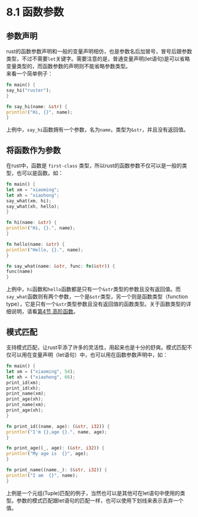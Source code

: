 # 8.1 函数参数
## 参数声明
  rust的函数参数声明和一般的变量声明相仿，也是参数名后加冒号，冒号后跟参数类型，不过不需要`let`关键字。需要注意的是，普通变量声明(let语句)是可以省略变量类型的，而函数参数的声明则不能省略参数类型。  
  来看一个简单例子：
  ```rust
fn main() {
  say_hi("ruster");
}

fn say_hi(name: &str) {
  println!("Hi, {}", name);
}
  ```
  上例中，`say_hi`函数拥有一个参数，名为`name`，类型为`&str`，并且没有返回值。  

## 将函数作为参数
  在rust中，函数是 `first-class` 类型，所以rust的函数参数不仅可以是一般的类型，也可以是函数。如：
  ```rust
fn main() {
  let xm = "xiaoming";
  let xh = "xiaohong";
  say_what(xm, hi);
  say_what(xh, hello);
}

fn hi(name: &str) {
  println!("Hi, {}.", name);
}

fn hello(name: &str) {
  println!("Hello, {}.", name);
}

fn say_what(name: &str, func: fn(&str)) {
  func(name)
}
  ```
  上例中，`hi`函数和`hello`函数都是只有一个`&str`类型的参数且没有返回值。而`say_what`函数则有两个参数，一个是`&str`类型，另一个则是函数类型（function type），它是只有一个`&str`类型参数且没有返回值的函数类型。关于函数类型的详细说明，请看[第4节 高阶函数](08-04-high_order_function.md)。

## 模式匹配
  支持模式匹配，让rust平添了许多的灵活性，用起来也是十分的舒爽。模式匹配不仅可以用在变量声明（let语句）中，也可以用在函数参数声明中，如：
  ```rust
fn main() {
  let xm = ("xiaoming", 54);
  let xh = ("xiaohong", 66);
  print_id(xm);
  print_id(xh);
  print_name(xm);
  print_age(xh);
  print_name(xm);
  print_age(xh);
}

fn print_id((name, age): (&str, i32)) {
  println!("I'm {},age {}.", name, age);
}

fn print_age((_, age): (&str, i32)) {
  println!("My age is  {}", age);
}

fn print_name((name,_): (&str, i32)) {
  println!("I am  {}", name);
}
  ```
  上例是一个元组(Tuple)匹配的例子，当然也可以是其他可在let语句中使用的类型。参数的模式匹配跟let语句的匹配一样，也可以使用下划线来表示丢弃一个值。
